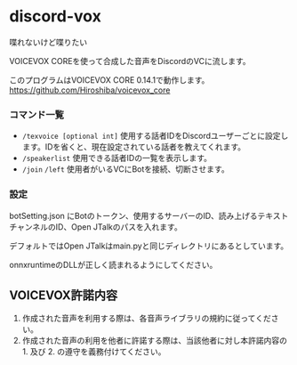 # discord-vox
喋れないけど喋りたい

VOICEVOX COREを使って合成した音声をDiscordのVCに流します。

このプログラムはVOICEVOX CORE 0.14.1で動作します。
https://github.com/Hiroshiba/voicevox_core

### コマンド一覧
- `/texvoice [optional int]` 使用する話者IDをDiscordユーザーごとに設定します。IDを省くと、現在設定されている話者を教えてくれます。
- `/speakerlist` 使用できる話者IDの一覧を表示します。
- `/join` `/left` 使用者がいるVCにBotを接続、切断させます。

### 設定
botSetting.json にBotのトークン、使用するサーバーのID、読み上げるテキストチャンネルのID、Open JTalkのパスを入れます。

デフォルトではOpen JTalkはmain.pyと同じディレクトリにあるとしています。

onnxruntimeのDLLが正しく読まれるようにしてください。

## VOICEVOX許諾内容
1. 作成された音声を利用する際は、各音声ライブラリの規約に従ってください。
2. 作成された音声の利用を他者に許諾する際は、当該他者に対し本許諾内容の 1. 及び 2. の遵守を義務付けてください。
